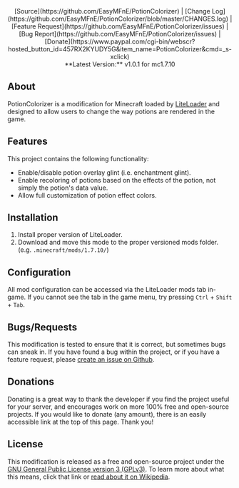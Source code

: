 <center>[Source](https://github.com/EasyMFnE/PotionColorizer) |
[Change Log](https://github.com/EasyMFnE/PotionColorizer/blob/master/CHANGES.log) |
[Feature Request](https://github.com/EasyMFnE/PotionColorizer/issues) |
[Bug Report](https://github.com/EasyMFnE/PotionColorizer/issues) |
[Donate](https://www.paypal.com/cgi-bin/webscr?hosted_button_id=457RX2KYUDY5G&item_name=PotionColorizer&cmd=_s-xclick)</center>

<center>**Latest Version:** v1.0.1 for mc1.7.10</center>

## About ##

PotionColorizer is a modification for Minecraft loaded by [LiteLoader](http://liteloader.com) and designed to allow users to change the way potions are rendered in the game.

## Features ##

This project contains the following functionality:

- Enable/disable potion overlay glint (i.e. enchantment glint).
- Enable recoloring of potions based on the effects of the potion, not simply the potion's data value.
- Allow full customization of potion effect colors.

## Installation ##

1.  Install proper version of LiteLoader.
2.  Download and move this mode to the proper versioned mods folder. (e.g. `.minecraft/mods/1.7.10/`)

## Configuration ##

All mod configuration can be accessed via the LiteLoader mods tab in-game.  If you cannot see the tab in the game menu, try pressing `Ctrl` + `Shift` + `Tab`.

## Bugs/Requests ##

This modification is tested to ensure that it is correct, but sometimes bugs can sneak in.  If you have found a bug within the project, or if you have a feature request, please [create an issue on Github](https://github.com/EasyMFnE/PotionColorizer/issues).

## Donations ##

Donating is a great way to thank the developer if you find the project useful for your server, and encourages work on more 100% free and open-source projects.  If you would like to donate (any amount), there is an easily accessible link at the top of this page.  Thank you!

## License ##

This modification is released as a free and open-source project under the [GNU General Public License version 3 (GPLv3)](http://www.gnu.org/copyleft/gpl.html).  To learn more about what this means, click that link or [read about it on Wikipedia](http://en.wikipedia.org/wiki/GNU_General_Public_License).
